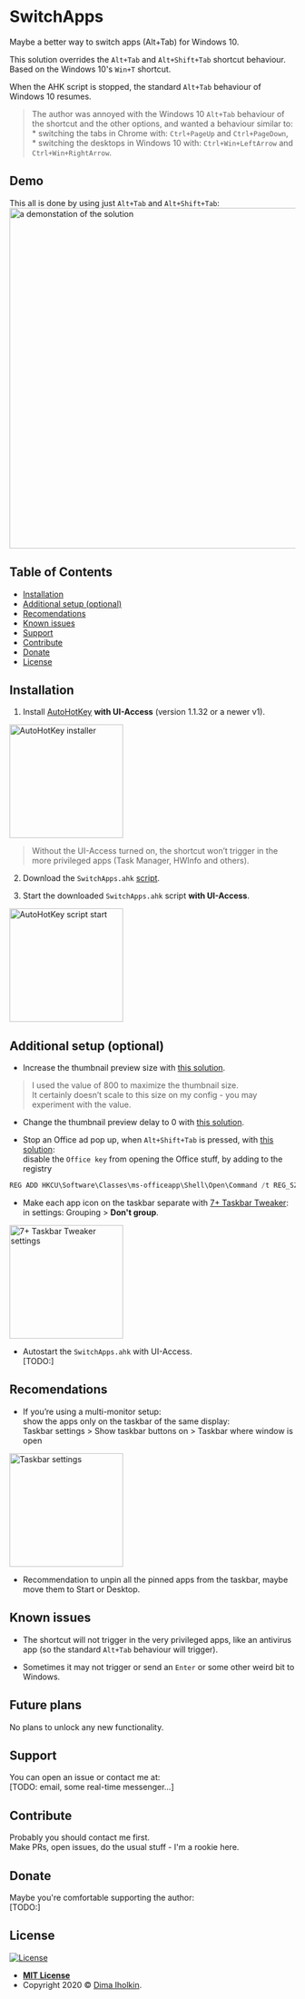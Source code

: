 # SwitchApps

Maybe a better way to switch apps (Alt+Tab) for Windows 10.

This solution overrides the `Alt+Tab` and `Alt+Shift+Tab` shortcut behaviour.
Based on the Windows 10's `Win+T` shortcut.

When the AHK script is stopped, the standard `Alt+Tab` behaviour of Windows 10 resumes.

> The author was annoyed with the Windows 10 `Alt+Tab` behaviour of the shortcut and the other options,
and wanted a behaviour similar to:  
     * switching the tabs in Chrome with: `Ctrl+PageUp` and `Ctrl+PageDown`,  
     * switching the desktops in Windows 10 with: `Ctrl+Win+LeftArrow` and `Ctrl+Win+RightArrow`.

## Demo

This all is done by using just `Alt+Tab` and `Alt+Shift+Tab`:  
<img src="../assets/readme/demo.gif" width="600" title="a demonstation of the solution">

## Table of Contents

* [Installation](#installation)
* [Additional setup (optional)](#additional-setup-optional)
* [Recomendations](#recomendations)
* [Known issues](#known-issues)
* [Support](#support)
* [Contribute](#contribute)
* [Donate](#donate)
* [License](#license)

## Installation

1. Install [AutoHotKey](https://www.autohotkey.com) **with UI-Access** (version 1.1.32 or a newer v1).  
<img src="../assets/readme/ahk-setup.png" width="200" title="AutoHotKey installer">  

> Without the UI-Access turned on, the shortcut won’t trigger in the more privileged apps (Task Manager, HWInfo and others).

2. Download the `SwitchApps.ahk` [script](https://github.com/dima-iholkin/SwitchApps/releases/latest).

3. Start the downloaded `SwitchApps.ahk` script **with UI-Access**.  
<img src="../assets/readme/ahk-start.png" width="200" title="AutoHotKey script start">  

## Additional setup (optional)

* Increase the thumbnail preview size with [this solution](https://winaero.com/blog/change-taskbar-thumbnail-size-windows-10/). 

> I used the value of 800 to maximize the thumbnail size.  
> It certainly doesn’t scale to this size on my config - you may experiment with the value.

* Change the thumbnail preview delay to 0 with [this solution](https://www.tenforums.com/tutorials/21005-change-delay-time-show-taskbar-thumbnails-windows-10-a.html).

* Stop an Office ad pop up, when `Alt+Shift+Tab` is pressed, with [this solution](https://www.howtogeek.com/445318/how-to-remap-the-office-key-on-your-keyboard/):  
disable the `Office key` from opening the Office stuff, by adding to the registry

```powershell
REG ADD HKCU\Software\Classes\ms-officeapp\Shell\Open\Command /t REG_SZ /d rundll32
``` 

* Make each app icon on the taskbar separate with [7+ Taskbar Tweaker](https://rammichael.com/7-taskbar-tweaker):  
in settings: Grouping > **Don't group**.  
<img src="../assets/readme/7tt.png" width="200" title="7+ Taskbar Tweaker settings">  

* Autostart the `SwitchApps.ahk` with UI-Access.  
[TODO:]

## Recomendations

* If you’re using a multi-monitor setup:  
show the apps only on the taskbar of the same display:  
Taskbar settings > Show taskbar buttons on > Taskbar where window is open  
<img src="../assets/readme/taskbar-settings.png" width="200" title="Taskbar settings">  

* Recommendation to unpin all the pinned apps from the taskbar, maybe move them to Start or Desktop.

## Known issues

* The shortcut will not trigger in the very privileged apps, like an antivirus app (so the standard `Alt+Tab` behaviour will trigger).

* Sometimes it may not trigger or send an `Enter` or some other weird bit to Windows.

## Future plans

No plans to unlock any new functionality.

## Support

You can open an issue or contact me at:  
[TODO: email, some real-time messenger...]

## Contribute

Probably you should contact me first.  
Make PRs, open issues, do the usual stuff - I'm a rookie here.

## Donate

Maybe you're comfortable supporting the author:  
[TODO:]

## License

[![License](http://img.shields.io/:license-mit-blue.svg?style=flat-square)](http://badges.mit-license.org)

* **[MIT License](http://opensource.org/licenses/mit-license.php)**
* Copyright 2020 © <a href="https://github.com/dima-iholkin" target="_blank">Dima Iholkin</a>.
